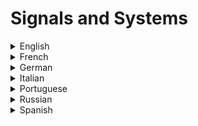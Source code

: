 # Signals and Systems

<details>
  <summary>English</summary>
  
  ### Materials
- [The Scientist and Engineer's Guide to Digital Signal Processing](https://www.dspguide.com/ch1.htm)
- [Signals and Systems MIT](https://ocw.mit.edu/resources/res-6-007-signals-and-systems-spring-2011/)
- [Signals and Systems MIT 2011](https://ocw.mit.edu/courses/electrical-engineering-and-computer-science/6-003-signals-and-systems-fall-2011/index.htm)
- [Khan Academy](https://www.khanacademy.org/science/electrical-engineering/ee-signals)
- [Edx Course](https://www.edx.org/course/signals-and-systems-part-1-1)
- [Wikibooks](https://en.wikibooks.org/wiki/Signals_and_Systems)
- [Tutorialspoint](https://www.tutorialspoint.com/signals_and_systems/)
- [ETH Zürich](http://www.idsc.ethz.ch/education/lectures/signals-and-systems.html)
- [Basics of Signals and Systems](http://www.di.univr.it/documenti/OccorrenzaIns/matdid/matdid744681.pdf)
- [Princeton Lectures](https://www.princeton.edu/~cuff/ele301/files/)
- [EE102: Stanford](https://stanford.edu/~boyd/ee102/)
- [EE301 Signals and Systems](https://engineering.purdue.edu/~mikedz/ee301/ee301.html)
- [Signals and Systems Lecture](https://github.com/spatialaudio/signals-and-systems-lecture)
- [Signals and Systems Materials](http://signalsandsystems.wikidot.com/video-lectures)
- [Brilliant](https://brilliant.org/wiki/signals-and-systems/)
- [EE344 - Signals and Systems I](https://www3.nd.edu/~mhaenggi/ee344-04/overview.html)
- [ECEN 314: Signals and Systems](http://pfister.ee.duke.edu/courses/ecen314/)
- [Review of Discrete-Time Signals and Systems](http://pfister.ee.duke.edu/courses/ece485/dtss_review.pdf)
- [ELC 3335 Signals and Systems](http://web.ecs.baylor.edu/faculty/baylis/ELC3335/)
- [Biomedical Signal and Systems](https://web.njit.edu/~joelsd/signals.htm)
- [Notes for Signals and Systems](https://www.ece.jhu.edu/~cooper/courses/214/signalsandsystemsnotes.pdf)
- [Signals and Systems Reference](http://www-inst.eecs.berkeley.edu/~ee120/fa99/summary/summary.pdf)
- [EE3054 Exercises](http://eeweb.poly.edu/iselesni/EE3054/EE3054_Exercises.pdf)
- [Lectures Slides Michael D. Adams](https://www.ece.uvic.ca/~frodo/sigsysbook/downloads/lecture_slides_for_signals_and_systems-2016-01-25.pdf)
- [Continuous-Time Signals and Systems](https://www.ece.uvic.ca/~frodo/sigsysbook/downloads/continuous_time_signals_and_systems-2013-09-11-uvic.pdf)
- [EECE 301 Signals & Systems](http://www.ws.binghamton.edu/fowler/fowler%20personal%20page/EE301_files/EECE%20301%20Note%20Set%2014%20Fourier%20Transform.pdf)
- [Class Note for Signals and Systems](http://notesvillage.com/upload/Book.pdf)
- [Discrete-Time Signals and Systems](https://web.eecs.umich.edu/~fessler/course/451/l/pdf/c2.pdf)
- [Signals and Systems 2nd](https://electronicsbookcafe.files.wordpress.com/2015/08/signals-and-systems-2nd-edition-schaums-outline-series-hwei-hsu.pdf)
- [Classification of Signal and System](http://www.ee.nchu.edu.tw/pic/courseitem/1438_chapter1.pdf)
- [Lecture Notes METU](https://users.metu.edu.tr/kamisli/lecture_notes/ee301_lectures.pdf)
- [Discrete-Time Signals and Systems](https://www.pearsonhighered.com/assets/samplechapter/0/1/3/1/0131988425.pdf)
- [Signals and Systems with MATLAB](http://fmipa.umri.ac.id/wp-content/uploads/2016/03/Steven-T.-Karris-Signals-and-systems-with-matlab-applications.9780970951168.27593.pdf)
- [A Mathematical Introduction to Signals and Systems](https://mast.queensu.ca/~bahman/volume1.pdf)
- [Introduction to Communication Systems](https://www.ece.ucsb.edu/wcsl/Publications/intro_comm_systems_madhow_jan2014b.pdf)
- [Signal Processing & Linear Systems](http://galia.fc.uaslp.mx/~mlr/Lathi1.pdf)
- [Foundations of Signal Processing](http://www.fourierandwavelets.org/FSP_v1.1_2014.pdf)
- [On The Fractional Signals and Systems](https://citeseerx.ist.psu.edu/viewdoc/download?doi=10.1.1.470.779&amp;rep=rep1&amp;type=pdf)
- [Systems and their Properties](http://maxim.ece.illinois.edu/teaching/fall08/lec3.pdf)
- [BEC301 Signals and Systems](https://www.bharathuniv.ac.in/colleges1/downloads/courseware_ece/notes/BEC301%20-%20signals%20and%20systems.pdf)
- [Digital Signal Processing in Python](http://greenteapress.com/thinkdsp/thinkdsp.pdf)
- [Signal Processing and Communications](https://conference.scipy.org/proceedings/scipy2015/pdfs/mark_wickert.pdf)
- [Systems and Signals](https://staff.fnwi.uva.nl/r.vandenboomgaard/SP20162017/SystemsSignals/index.html)
- [Real Time Signal Processing in Python](https://bastibe.de/2012-11-02-real-time-signal-processing-in-python.html)
- [Handling Unix Signals in Python](https://stackabuse.com/handling-unix-signals-in-python/)
- [Neso Academy Course](https://www.youtube.com/watch?v=s8rsR_TStaA&amp;list=PLBlnK6fEyqRhG6s3jYIU48CqsT5cyiDTO)
</details>

<details>
  <summary>French</summary>
  
  ### Materials
- [Signaux & Systemes](http://ressource.electron.free.fr/bts/cours/SigsyPoly.pdf)
- [Signaux et Systèmes](http://info.usherbrooke.ca/ogodin/enseignement/imn317/chapitres/imn317-chap02.pdf)
- [Systèmes Linéaires et Signaux](https://cours.espci.fr/site.php?id=89&amp;fileid=1177)
- [Cours de Traitement du Signal](http://hebergement.u-psud.fr/roger.reynaud/Enseigne/TDS_cours-P1.pdf)
- [Signaux et Systèmes Discrets](https://www8.umoncton.ca/umcm-cormier_gabriel/Signaux/GELE2511_Chapitre5.pdf)
- [Signaux et Systemes](http://www.uqac.ca/ht2bui/6gei500_cours1.pdf)
- [Modélisation et Analyse des Systèmes](http://www.montefiore.ulg.ac.be/systems/SYST002/syst002-syllabus.pdf)
</details>

<details>
  <summary>German</summary>
  
  ### Materials
- [Signale un Systeme](https://www4.fh-swf.de/media/downloads/fbiw/download_5/schulze/susy1/SuSy-Skript-2018-04-03-a.pdf)
- [Musterlösung](http://www.rhodiumtec.de/Download/TIT05NSB/loesungen.pdf)
</details>

<details>
  <summary>Italian</summary>
  
  ### Materials
- [Segnali e Sistemi](http://automatica.dei.unipd.it/people/chiuso/teaching/segnali-e-sistemi.html)
- [Segnali e Sistemi Slides](http://www.uniroma2.it/didattica/foejz/deposito/bipoli.pdf)
- [SigSys](http://www3.deis.unibo.it/Staff/FullProf/GiovanniMarro/sigsys.pdf)
- [Trasmissione dei Segnali e Sistemi di Telecomunicazione](https://teoriadeisegnali.it/libro/html/html/)
- [Fondamenti di Segnali e Sistemi](https://home.deib.polimi.it/bernasco/corso_fss/indice.htm)
- [Corso di Laboratorio di Segnali e Sistemi](https://www.roma1.infn.it/~luci/corso_LabSS.html)
- [Laboratorio di Sistemi e Segnali](https://www.roma1.infn.it/~vignatim/didattica/LabSisSeg18.php)
- [Segnali e Sistemi, Universitá di Padova](http://www.isib.cnr.it/control/finesso/sesi/materialedidattico.html)
- [AVVISI](https://home.deib.polimi.it/bellini/fond_segnali_trasm/fond_segnali_trasm.html)
- [Transmissione dei Segnali e Sistemi di Telecomunicazione](http://www.cialtrone.it/interessi/scienza/vari/Trasmissione%20dei%20Segnali%20e%20Sistemi%20di%20Telecomunicazione.pdf)
- [Teoria dei Sistemi](http://cse.lab.imtlucca.it/~bemporad/teaching/tds00/pdf/slides.pdf)
- [Appunti di Teoria dei Segnali](http://users.libero.it/sandry/teoria.pdf)
</details>

<details>
  <summary>Portuguese</summary>
  
  ### Materials
- [Introdução aos Sinais e Sistemas](http://www.univasf.edu.br/~edmar.nascimento/analise/analise_aula03.pdf)
- [Sinais e Sistemas Capítulo 1](http://srvd.grupoa.com.br/uploads/imagensExtra/legado/L/LATHI_B_P/Sinais_Sistemas_Lineares_2Ed/Liberado/Cap_01.pdf)
- [Sistemas e Sinais](http://www.ece.ufrgs.br/~eng04006/apostilas/area1.pdf)
- [Princípios de Comunicação: Sinais e Sistemas](https://www.feis.unesp.br/Home/departamentos/engenhariaeletrica/optoeletronica/sinais_e_sistemas.pdf)
- [SS0910](http://users.isr.ist.utl.pt/~jsm/teaching/ss/SS-0910.htm)
- [Introdução aos Sinais e Sistemas](https://wiki.sj.ifsc.edu.br/wiki/images/2/25/SinaiSistemas.pdf)
- [Sinais e Sistemas Lineares](http://www.cin.ufpe.br/~dmg/SS-ufpe-aula-02-sinais-e-sistemas.pdf)
- [Prof. Rafael Beltrame](http://coral.ufsm.br/beltrame/index.php/disciplinas/graduacao/sinais-e-sistemas)
- [Análise de Sinais](https://www.novaims.unl.pt/vlobo/escola_naval/AnaliseSinais/AnaliseSinais1_2.pdf)
- [Sinais e Sistemas Discretos](http://www.l2f.inesc-id.pt/~lco/psa0203/pdf/ssd_cop.pdf)
</details>

<details>
  <summary>Russian</summary>
  
  ### Materials
- [Notes Systems](https://logic.pdmi.ras.ru/~sergey/teaching/asr/notes-02-systems.pdf)
- [Signals Linear Systems](http://www.geokniga.org/bookfiles/geokniga-davydov-av-signaly-i-linejnye-sistemytematicheskie-lekcii-ekaterinburgelekt.pdf)
- [Digital Signal Processing](https://www.bsuir.by/m/12_100229_1_85526.pdf)
- [Cifrovaya Obrabotka](http://portal.tpu.ru:7777/departments/otdel/publish/izdaniya_razrabotanye_v_ramkah_IOP/Tab1/cifrovaya_obrabotka_signalov_zac.pdf)
- [Signal Management and Processing Systems](http://ipmras.ru/UserFiles/Diss/TerpelovDA/Thesises_Terpelov.pdf)
- [System Synchronization](http://media-publisher.ru/wp-content/uploads/2017/12/%D0%A1%D0%98%D0%9D%D0%A5%D0%A0%D0%9E-3-2017.pdf)
</details>

<details>
  <summary>Spanish</summary>
  
  ### Materials
- [Conceptos de Señales y Sistemas](https://www.exabyteinformatica.com/uoc/Audio/Procesamiento_de_audio/Procesamiento_de_audio_(Modulo_1).pdf)
- [Señales y Sistemas Materiales](https://ocw.unican.es/course/view.php?id=184&amp;section=3)
- [Señales y Sistemas](http://www.unsam.edu.ar/escuelas/ciencia/alumnos/matematica_guia/apunte2parte.pdf)
- [Tema I: Señales y Sistemas](http://enrique.sanchez.webs.uvigo.es/PDFs/125_TemaI-Senales.pdf)
- [Fundamentos de Señales y Sistemas](http://www2.imse-cnm.csic.es/~rafael/SETI/SETI_03_04_transp_Tema_02.pdf)
</details>
